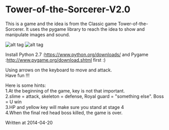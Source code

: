 Tower-of-the-Sorcerer-V2.0
==========================
This is a game and the idea is from the Classic game Tower-of-the-Sorcerer.
It uses the pygame library to reach the idea to show and manipulate images and sound.

![alt tag](https://raw.github.com/bwwyyy/Tower-of-the-Sorcerer-V2.0/master/image/game1.PNG)
![alt tag](https://raw.github.com/bwwyyy/Tower-of-the-Sorcerer-V2.0/master/image/game2.PNG)

Install Python 2.7 :https://www.python.org/downloads/ and Pygame :http://www.pygame.org/download.shtml first :)

Using arrows on the keyboard to move and attack.   
Have fun !!!

Here is some hints:                                                                                                         
1.At the beginning of the game, key is not that important.                                                                 
2.slime =  attack, skeleton =  defense, Royal guard = "something else". Boss = U win                                      
3.HP and yellow key will make sure you stand at stage 4                                                                    
4.When the final red head boss killed, the game is over.                                                                      

Written at 2014-04-20
